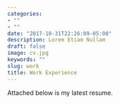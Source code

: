 ```yaml
---
categories:
- ""
- ""
date: "2017-10-31T22:26:09-05:00"
description: Lorem Etiam Nullam
draft: false
image: cv.jpg
keywords: ""
slug: work
title: Work Experience
---
```

Attached below is my latest resume. 